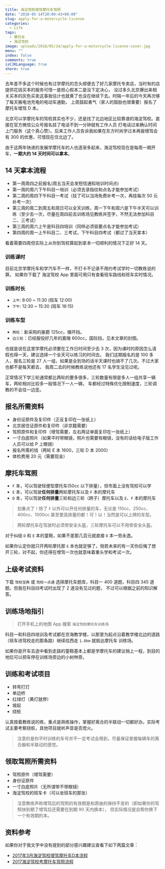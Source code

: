 ```yaml
---
title: 海淀驾校增驾摩托车驾照
date: "2018-05-14T20:00:43+08:00"
slug: apply-for-a-motorcycle-license
categories:
  - Life
tags:
  - 摩托车
  - 海淀驾校
image: uploads/2018/05/14/apply-for-a-motorcycle-license-cover.jpg
menu: ""
index: false
comments: true
isCJKLanguage: true
share: true
---
```


去年差不多这个时候也有过学摩托的念头顺便去了好几家摩托专卖店，当时有的店提供花钱买本的服务可惜一是担心假本二是没下定决心，
没过多久北京爆出来相关买本的灰色买卖这事我估计也就黄了也没在继续下去。时隔一年后的今天再次够了每天搬电池充电的电动车通勤，
上周鼓起勇气（家人的鼓励也很重要）报名了摩托车增驾 D 本。

北京可以学摩托车的驾校其实也不少，还是找了北边地区比较靠谱的海淀驾校。直接在官方微信公众号报名挂了电话不到一分钟就有工作人员
打电话过来确认时间上门服务（这个真心赞）。后来工作人员告诉我如果在东方时尚学过本再报增驾会有 300 的优惠，可惜现在住北边了。

由于这两年快递的发展学摩托车的人也逐渐多起来，海淀驾校现在是每周一期开车，**一期大约 14 天时间可以拿本**。

## 14 天拿本流程

- 第一周周四之前报名(周五当天会发短信通知培训时间点)
- 第一周的周六下午科目一培训（必须去录指纹和点名才能参加考试）
- 第二周的周四下午科目一考试（挂了可以当场免费补考一次，再挂每次 50 元补考一次）
- 第三周的周二到周五和周日可以全天训练，周一下午和周六是下午半天可以训练（至少去一次，尽量在周四前去训练场见教练并签字，不然无法参加科目二、三考试）
- 第三周的周六上午是科目四培训（同样必须驱要点名才能参加考试）
- 第四周的周一上午科目二、三考试，下午科目四考试（都过了当天拿本）

看着需要四周但实际上从你到驾校算起到拿本一切顺利的情况下正好 14 天。

### 训练课时

目前北京学摩托车和学汽车不一样，不打卡不记录不用约考试学时一切教练说的算。
如果你下载了 海淀驾校 App 里面可用只有查看班车路线和班车实时情况。

### 训练时长

- `上午`: 8:00 ~ 11:30 (班车 12:00)
- `下午`: 12:30 ~ 15:30 (班车 16:15)

### 训练车型

- `两轮`：新采购的豪爵 125cc，循环挡。
- `边三轮`：已经服役好几年的嘉陵 600cc，国际挡，见本文章的封图。

也就是说在这里学摩托必须要在工作日时间至少去 3 次，因为课时的原因怎么请假也得一天，建议选择一个全天可以练习的时间去。
我们这期报名的是 100 多人，报名三轮是 27 人一组，如果是全到场的话半天课时也骑不了几次。不过大家也都不是每天都去，
我周二去的时候教练说他还有 17 名学生没见过呢。

正常情况下学三轮通常都比两轮的要多很多，三轮数量有限是多人一组共享一辆车，两轮相对比较多一般情况下一人一辆，
车都经过特殊优化限制速度，三轮调教的不会往一边歪。

## 报名所需资料

- 身份证原件及复印件（正反复印在一张纸上）
- 北京居住证原件和复印件（非京籍需要）
- 驾照原件和复印件（增驾需要，左右两证单面复印在一张纸上）
- 一寸白底照片（如果平时带眼镜，照片也需要有眼镜，没有的话给电子版工作人员可以给 P 上眼镜）
- 报名所需的钱（两轮 E 本 1600，三轮 D 本 2000）
- 体检费用 20 元（需要现金）

## 摩托车驾照

- `F` 本，可以驾驶轻便型摩托车(50cc 以下排量），但市面上没有驾校可以学
- `E` 本，可以驾驶**任何排量**两轮摩托车以及 `F` 本的摩托车
- `D` 本，可以驾驶**任何排量**三轮和边三轮（跨子）摩托车以及 `E`、`F` 本的摩托车

> 划重点了！除了 `F` 以外可以开任何排量的车，无论是 110cc、250cc、400cc、1000cc 甚至更高排量的都！可！以！当然是可以上牌的车型。

> 两轮摩托车在驾驶时必须带安全头盔，三轮摩托车可以不用带安全头盔。

对于纠结 `D` 和 `E` 本的童鞋，如果不差那几百元就直接 `D` 本一劳永逸。

如果你认定你就只开两轮摩托那 `E` 本也就足够了。倘若未来的有一天你后悔了想开三轮，对不起，你还得在增驾一次也就意味着重头学和考试一次。

## 上级考试资料

下载 `驾校宝典` 或 `驾校一点通` 选择摩托车题库，科目一 400 道题，科目四 345 道题。但我在科目四考试时出现了 2 道没有见过的题，
不过可以根据之前的知识解答。

## 训练场地指引

> 打开手机上的地图 App 搜索 `海淀驾校摩托车训练场`

科目一和科目四培训及考试都在京海教学楼，以那里为起点沿着教学楼北边的道路（班车进驾校走的那条路）继续往西走 `1.8km` 就抵达摩托车
训练场。

如果你是开车去途中看到走路的童鞋基本上都是学摩托车的建议捎上一程，到目的地后可以把车停在训练场旁边的小树林旁。

## 训练和考试项目

- 转弯打灯
- 单边桥
- 红绿灯（黄灯就停）
- 坡起
- 绕桩

认真按着教练说的练，重点是熟练操作，掌握好离合的半联动一切都好办。实际考试主要考察绕桩，其他项目就听声音是否熄火。

> 注意的是你平时训练的车号并不一定考试会用到，尽量保证掌握每辆车的离合器和半联动的感觉。

## 领取驾照所需资料

- 驾照原件（增驾需要）
- 身份证原件
- 一寸白底照片（无所谓带不带眼镜）
- 海淀驾校的班车卡（可以坐班车的那张）

> 注意教练声称增驾后的驾照的有效期是和原由的保持不变的（即如果你的驾照快到期了增驾后还需要在到期 90 天内换本），
> 但实际情况是会帮你换下一个有效期的本。

## 资料参考

如果你对于我文字中没有提到的部分感兴趣建议查看下如下两篇文章：

- [2017年3月海淀驾校增驾摩托车D本流程](https://meixg.cn/2017/04/09/learn-motocycle/)
- [2017海淀驾校考摩托车驾照流程](http://blog.sina.com.cn/s/blog_6d56a57d0102x0dz.html)
